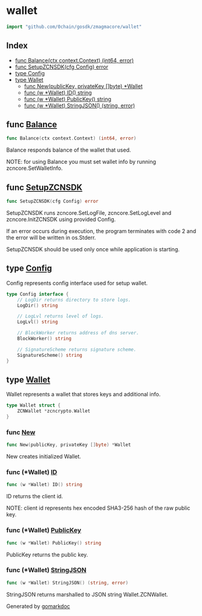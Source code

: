<!-- Code generated by gomarkdoc. DO NOT EDIT -->

# wallet

```go
import "github.com/0chain/gosdk/zmagmacore/wallet"
```

## Index

- [func Balance\(ctx context.Context\) \(int64, error\)](<#Balance>)
- [func SetupZCNSDK\(cfg Config\) error](<#SetupZCNSDK>)
- [type Config](<#Config>)
- [type Wallet](<#Wallet>)
  - [func New\(publicKey, privateKey \[\]byte\) \*Wallet](<#New>)
  - [func \(w \*Wallet\) ID\(\) string](<#Wallet.ID>)
  - [func \(w \*Wallet\) PublicKey\(\) string](<#Wallet.PublicKey>)
  - [func \(w \*Wallet\) StringJSON\(\) \(string, error\)](<#Wallet.StringJSON>)


<a name="Balance"></a>
## func [Balance](<https://github.com/0chain/gosdk/blob/staging/zmagmacore/wallet/balance.go#L21>)

```go
func Balance(ctx context.Context) (int64, error)
```

Balance responds balance of the wallet that used.

NOTE: for using Balance you must set wallet info by running zcncore.SetWalletInfo.

<a name="SetupZCNSDK"></a>
## func [SetupZCNSDK](<https://github.com/0chain/gosdk/blob/staging/zmagmacore/wallet/setup.go#L13>)

```go
func SetupZCNSDK(cfg Config) error
```

SetupZCNSDK runs zcncore.SetLogFile, zcncore.SetLogLevel and zcncore.InitZCNSDK using provided Config.

If an error occurs during execution, the program terminates with code 2 and the error will be written in os.Stderr.

SetupZCNSDK should be used only once while application is starting.

<a name="Config"></a>
## type [Config](<https://github.com/0chain/gosdk/blob/staging/zmagmacore/wallet/types.go#L5-L17>)

Config represents config interface used for setup wallet.

```go
type Config interface {
    // LogDir returns directory to store logs.
    LogDir() string

    // LogLvl returns level of logs.
    LogLvl() string

    // BlockWorker returns address of dns server.
    BlockWorker() string

    // SignatureScheme returns signature scheme.
    SignatureScheme() string
}
```

<a name="Wallet"></a>
## type [Wallet](<https://github.com/0chain/gosdk/blob/staging/zmagmacore/wallet/wallet.go#L13-L15>)

Wallet represents a wallet that stores keys and additional info.

```go
type Wallet struct {
    ZCNWallet *zcncrypto.Wallet
}
```

<a name="New"></a>
### func [New](<https://github.com/0chain/gosdk/blob/staging/zmagmacore/wallet/wallet.go#L19>)

```go
func New(publicKey, privateKey []byte) *Wallet
```

New creates initialized Wallet.

<a name="Wallet.ID"></a>
### func \(\*Wallet\) [ID](<https://github.com/0chain/gosdk/blob/staging/zmagmacore/wallet/wallet.go#L46>)

```go
func (w *Wallet) ID() string
```

ID returns the client id.

NOTE: client id represents hex encoded SHA3\-256 hash of the raw public key.

<a name="Wallet.PublicKey"></a>
### func \(\*Wallet\) [PublicKey](<https://github.com/0chain/gosdk/blob/staging/zmagmacore/wallet/wallet.go#L39>)

```go
func (w *Wallet) PublicKey() string
```

PublicKey returns the public key.

<a name="Wallet.StringJSON"></a>
### func \(\*Wallet\) [StringJSON](<https://github.com/0chain/gosdk/blob/staging/zmagmacore/wallet/wallet.go#L51>)

```go
func (w *Wallet) StringJSON() (string, error)
```

StringJSON returns marshalled to JSON string Wallet.ZCNWallet.

Generated by [gomarkdoc](<https://github.com/princjef/gomarkdoc>)
